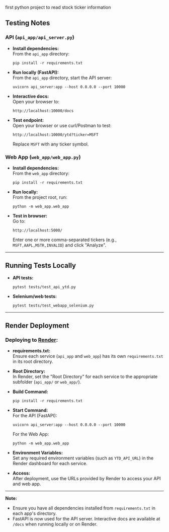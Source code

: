 first python project to read stock ticker information 

## Testing Notes

### API (`api_app/api_server.py`)
- **Install dependencies:**  
  From the `api_app` directory:
  ```
  pip install -r requirements.txt
  ```
- **Run locally (FastAPI):**  
  From the `api_app` directory, start the API server:
  ```
  uvicorn api_server:app --host 0.0.0.0 --port 10000
  ```
- **Interactive docs:**  
  Open your browser to:
  ```
  http://localhost:10000/docs
  ```
- **Test endpoint:**  
  Open your browser or use curl/Postman to test:
  ```
  http://localhost:10000/ytd?ticker=MSFT
  ```
  Replace `MSFT` with any ticker symbol.

### Web App (`web_app/web_app.py`)
- **Install dependencies:**  
  From the `web_app` directory:
  ```
  pip install -r requirements.txt
  ```
- **Run locally:**  
  From the project root, run:
  ```
  python -m web_app.web_app
  ```
- **Test in browser:**  
  Go to:
  ```
  http://localhost:5000/
  ```
  Enter one or more comma-separated tickers (e.g., `MSFT,AAPL,MSTR,INVALID`) and click "Analyze".

---

## Running Tests Locally

- **API tests:**  
  ```
  pytest tests/test_api_ytd.py
  ```
- **Selenium/web tests:**  
  ```
  pytest tests/test_webapp_selenium.py
  ```

---

## Render Deployment

### Deploying to [Render](https://render.com):

- **requirements.txt:**  
  Ensure each service (`api_app` and `web_app`) has its own `requirements.txt` in its root directory.

- **Root Directory:**  
  In Render, set the "Root Directory" for each service to the appropriate subfolder (`api_app/` or `web_app/`).

- **Build Command:**  
  ```
  pip install -r requirements.txt
  ```

- **Start Command:**  
  For the API (FastAPI):
  ```
  uvicorn api_server:app --host 0.0.0.0 --port 10000
  ```
  For the Web App:
  ```
  python -m web_app.web_app
  ```

- **Environment Variables:**  
  Set any required environment variables (such as `YTD_API_URL`) in the Render dashboard for each service.

- **Access:**  
  After deployment, use the URLs provided by Render to access your API and web app.

---

**Note:**  
- Ensure you have all dependencies installed from `requirements.txt` in each app's directory.
- FastAPI is now used for the API server. Interactive docs are available at `/docs` when running locally or on Render.

